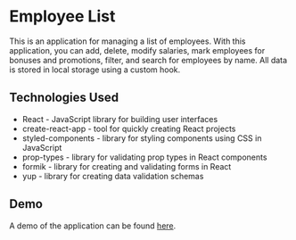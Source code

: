 # Employee List

This is an application for managing a list of employees. With this application, you can add, delete, modify salaries, mark employees for bonuses and promotions, filter, and search for employees by name. All data is stored in local storage using a custom hook.

## Technologies Used

- React - JavaScript library for building user interfaces
- create-react-app - tool for quickly creating React projects
- styled-components - library for styling components using CSS in JavaScript
- prop-types - library for validating prop types in React components
- formik - library for creating and validating forms in React
- yup - library for creating data validation schemas

## Demo

A demo of the application can be found [here](https://konstantinokhorzin.github.io/react-employees-list/).